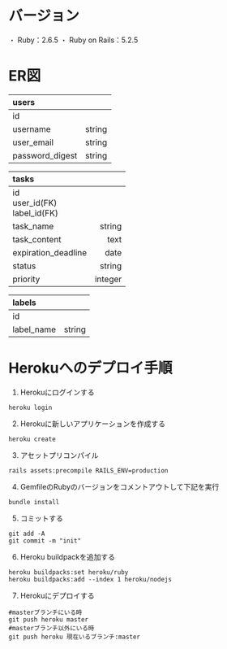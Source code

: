# バージョン
・ Ruby：2.6.5
・ Ruby on Rails：5.2.5

# ER図
|users||
|:-|-:|
|id|
|username|string|
|user_email|string|
|password_digest|string|

|tasks||
|:-|-:|
|id<br>user_id(FK)<br>label_id(FK)|
|task_name|string|
|task_content|text|
|expiration_deadline|date|
|status|string|
|priority|integer|

|labels||
|:-|-:|
|id|
|label_name|string|

# Herokuへのデプロイ手順
1. Herokuにログインする
```
heroku login
```
2. Herokuに新しいアプリケーションを作成する
```
heroku create
```
3. アセットプリコンパイル
```
rails assets:precompile RAILS_ENV=production
```
4. GemfileのRubyのバージョンをコメントアウトして下記を実行
```
bundle install
```
5. コミットする
```
git add -A
git commit -m "init"
```
6. Heroku buildpackを追加する
```
heroku buildpacks:set heroku/ruby
heroku buildpacks:add --index 1 heroku/nodejs
```
7. Herokuにデプロイする
```
#masterブランチにいる時
git push heroku master
#masterブランチ以外にいる時
git push heroku 現在いるブランチ:master
```
